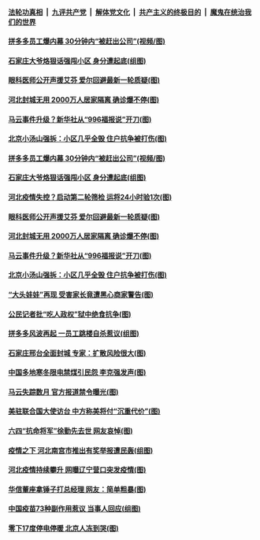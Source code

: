 ####  [法轮功真相](../../../../basic/blob/master/README.md?t=01111302) &nbsp;|&nbsp; [九评共产党](../../../../9ping.md/blob/master/README.md?t=01111302) &nbsp;|&nbsp; [解体党文化](../../../../jtdwh.md/blob/master/README.md?t=01111302)  &nbsp;|&nbsp; [共产主义的终极目的](../../../../gczydzjmd.md/blob/master/README.md?t=01111302) &nbsp;|&nbsp; [魔鬼在统治我们的世界](../../../../mgztzwmdsj.md/blob/master/README.md?t=01111302) 

#### [拼多多员工爆内幕 30分钟内“被赶出公司”(视频/图)](../pages/p1/958701.md?t=01111302) 

#### [石家庄大爷烙狠话强闯小区 身分遭起底(组图)](../pages/p1/958668.md?t=01111302) 

#### [眼科医师公开声援艾芬 爱尔回避最新一轮质疑(图)](../pages/p1/958626.md?t=01111302) 

#### [河北封城无用 2000万人居家隔离 确诊爆不停(图)](../pages/p1/958623.md?t=01111302) 

#### [马云事件升级？新华社从“996福报说”开刀(图)](../pages/p1/958586.md?t=01111302) 

#### [北京小汤山强拆：小区几乎全毁 住户抗争被打伤(图)](../pages/p1/958612.md?t=01111302) 

#### [拼多多员工爆内幕 30分钟内“被赶出公司”(视频/图)](../pages/p1/958701.md?t=01111302) 

#### [石家庄大爷烙狠话强闯小区 身分遭起底(组图)](../pages/p1/958668.md?t=01111302) 

#### [河北疫情失控？启动第二轮筛检 运将24小时验1次(图)](../pages/p1/958671.md?t=01111302) 

#### [眼科医师公开声援艾芬 爱尔回避最新一轮质疑(图)](../pages/p1/958626.md?t=01111302) 

#### [河北封城无用 2000万人居家隔离 确诊爆不停(图)](../pages/p1/958623.md?t=01111302) 

#### [马云事件升级？新华社从“996福报说”开刀(图)](../pages/p1/958586.md?t=01111302) 

#### [北京小汤山强拆：小区几乎全毁 住户抗争被打伤(图)](../pages/p1/958612.md?t=01111302) 

#### [“大头娃娃”再现 受害家长竟遭黑心商家警告(图)](../pages/p1/958589.md?t=01111302) 

#### [公民记者批“吃人政权”狱中绝食抗争(图)](../pages/p1/958584.md?t=01111302) 

#### [拼多多风波再起 一员工跳楼自杀惹议(组图)](../pages/p1/958569.md?t=01111302) 

#### [石家庄邢台全面封城 专家：扩散风险很大(图)](../pages/p1/958543.md?t=01111302) 

#### [中国多地寒冬限电禁煤引民怨 李克强发声(图)](../pages/p1/958528.md?t=01111302) 

#### [马云失踪数月 官方报道禁令曝光(图)](../pages/p1/958523.md?t=01111302) 

#### [美驻联合国大使访台 中方称美将付“沉重代价”(图)](../pages/p1/958463.md?t=01111302) 

#### [六四“抗命将军”徐勤先去世 网友哀悼(图)](../pages/p1/958487.md?t=01111302) 

#### [疫情之下 河北南宫市推出有奖举报遭民轰(组图)](../pages/p1/958472.md?t=01111302) 

#### [河北疫情持续攀升 网曝辽宁营口突发疫情(图)](../pages/p1/958437.md?t=01111302) 

#### [华信董座拿锤子打总经理 网友：简单粗暴(图)](../pages/p1/958446.md?t=01111302) 

#### [中国疫苗73种副作用惹议 当事人回应(组图)](../pages/p1/958418.md?t=01111302) 

#### [零下17度停电停暖 北京人冻到哭(图)](../pages/p1/958423.md?t=01111302) 

